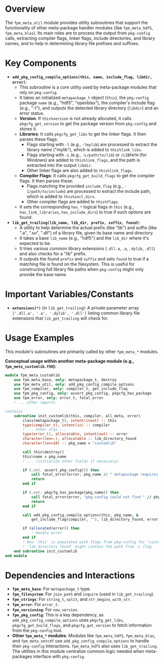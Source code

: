 # Overview
The `fpm_meta_util` module provides utility subroutines that support the functionality of other meta-package handler modules (like `fpm_meta_hdf5`, `fpm_meta_blas`). Its main roles are to process the output from `pkg-config` calls, extracting compiler flags, linker flags, include directories, and library names, and to help in determining library file prefixes and suffixes.

# Key Components
- **`add_pkg_config_compile_options(this, name, include_flag, libdir, error)`**:
  - This subroutine is a core utility used by meta-package modules that rely on `pkg-config`.
  - It takes an initialized `metapackage_t` object (`this`), the `pkg-config` package `name` (e.g., "hdf5", "openblas"), the compiler's include flag (e.g., "-I"), and outputs the detected library directory (`libdir`) and an error status.
  - **Version**: If `this%version` is not already allocated, it calls `pkgcfg_get_version` to get the package version from `pkg-config` and stores it.
  - **Libraries**: It calls `pkgcfg_get_libs` to get the linker flags. It then parses these flags:
    - Flags starting with `-l` (e.g., `-lmylib`) are processed to extract the library name ("mylib"), which is added to `this%link_libs`.
    - Flags starting with `-L` (e.g., `-L/path/to/lib`) or `/LIBPATH` (for Windows) are added to `this%link_flags`, and the path is extracted into the output `libdir`.
    - Other linker flags are also added to `this%link_flags`.
  - **Compiler Flags**: It calls `pkgcfg_get_build_flags` to get the compiler flags. It then parses these:
    - Flags matching the provided `include_flag` (e.g., `-I/path/to/include`) are processed to extract the include path, which is added to `this%incl_dirs`.
    - Other compiler flags are added to `this%flags`.
  - It sets the corresponding `has_*` logical flags in `this` (e.g., `has_link_libraries`, `has_include_dirs`) to true if such options are found.
- **`lib_get_trailing(lib_name, lib_dir, prefix, suffix, found)`**:
  - A utility to help determine the actual prefix (like "lib") and suffix (like ".a", ".so", ".dll") of a library file, given its base name and directory.
  - It takes a base `lib_name` (e.g., "hdf5") and the `lib_dir` where it's expected to be.
  - It tries various common library extensions (`.dll.a`, `.a`, `.dylib`, `.dll`) and also checks for a "lib" prefix.
  - It outputs the found `prefix` and `suffix` and sets `found` to true if a matching file is found on the filesystem. This is useful for constructing full library file paths when `pkg-config` might only provide the base name.

# Important Variables/Constants
- **`extensions(*)`** (in `lib_get_trailing`): A private parameter array `['.dll.a', '.a', '.dylib', '.dll']` listing common library file extensions that `lib_get_trailing` will check for.

# Usage Examples
This module's subroutines are primarily called by other `fpm_meta_*` modules.

**Conceptual usage within another meta-package module (e.g., `fpm_meta_customlib.f90`):**
```fortran
module fpm_meta_customlib
    use fpm_meta_base, only: metapackage_t, destroy
    use fpm_meta_util, only: add_pkg_config_compile_options
    use fpm_compiler, only: compiler_t, get_include_flag
    use fpm_pkg_config, only: assert_pkg_config, pkgcfg_has_package
    use fpm_error, only: error_t, fatal_error
    ! ... other imports

contains
    subroutine init_customlib(this, compiler, all_meta, error)
        class(metapackage_t), intent(inout) :: this
        type(compiler_t), intent(in) :: compiler
        ! ... other args ...
        type(error_t), allocatable, intent(out) :: error
        character(len=:), allocatable :: lib_directory_found
        character(len=10) :: pkg_name = "customlib"

        call this%destroy()
        this%name = pkg_name
        ! ... (initialize other fields if necessary)

        if (.not. assert_pkg_config()) then
            call fatal_error(error, pkg_name // " metapackage requires pkg-config")
            return
        end if

        if (.not. pkgcfg_has_package(pkg_name)) then
            call fatal_error(error, "pkg-config could not find " // pkg_name)
            return
        end if

        call add_pkg_config_compile_options(this, pkg_name, &
            get_include_flag(compiler, ""), lib_directory_found, error)

        if (allocated(error)) then
            ! Handle error
        end if
        ! Now 'this' is populated with flags from pkg-config for "customlib"
        ! 'lib_directory_found' might contain the path from -L flag
    end subroutine init_customlib
end module
```

# Dependencies and Interactions
- **`fpm_meta_base`**: For `metapackage_t` type.
- **`fpm_filesystem`**: For `join_path` and `inquire` (used in `lib_get_trailing`).
- **`fpm_strings`**: For `string_t`, `split`, and `str_begins_with_str`.
- **`fpm_error`**: For `error_t`.
- **`fpm_versioning`**: For `new_version`.
- **`fpm_pkg_config`**: This is a key dependency, as `add_pkg_config_compile_options` uses `pkgcfg_get_libs`, `pkgcfg_get_build_flags`, and `pkgcfg_get_version` to fetch information from the `pkg-config` tool.
- **Other `fpm_meta_*` modules**: Modules like `fpm_meta_hdf5`, `fpm_meta_blas`, and `fpm_meta_netcdf` use `add_pkg_config_compile_options` to handle their `pkg-config` interactions. `fpm_meta_hdf5` also uses `lib_get_trailing`.
The utilities in this module centralize common logic needed when meta-packages interface with `pkg-config`.
